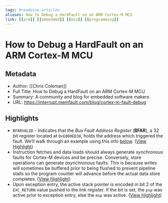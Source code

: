 ```yaml
---
tags: #readwise-articles
aliases: How to Debug a HardFault on an ARM Cortex-M MCU
link: [[arm]] [[embedded]] [[mcu]] [[programming]]
---
```

# How to Debug a HardFault on an ARM Cortex-M MCU

## Metadata
- Author: [[Chris Coleman]]
- Full Title: How to Debug a HardFault on an ARM Cortex-M MCU
- Summary: A community and blog for embedded software makers
- URL: https://interrupt.memfault.com/blog/cortex-m-fault-debug

## Highlights
- `BFARVALID` - Indicates that the *Bus Fault Address Register* (**BFAR**), a 32 bit register located at `0xE000ED38`, holds the address which triggered the fault. We’ll walk through an example using this info [below](https://interrupt.memfault.com/blog/cortex-m-hardfault-debug#bad-address-read-example). ([View Highlight](https://read.readwise.io/read/01h2wzjtmc7x0egbfvvhkpmnjt))
- Instruction fetches and data loads should always generate *synchronous* faults for Cortex-M devices and be precise. Conversely, store operations can generate *asynchronous* faults. This is because writes will sometimes be buffered prior to being flushed to prevent pipeline stalls so the program counter will advance before the actual data store completes. ([View Highlight](https://read.readwise.io/read/01h2vsxcc65m8tcnfq1demrt5c))
- Upon exception entry, the active stack pointer is encoded in bit 2 of the `EXC_RETURN` value pushed to the link register. If the bit is set, the `psp` was active prior to exception entry, else the `msp` was active. ([View Highlight](https://read.readwise.io/read/01h2vv8xk3643e4xnch285zpve))

